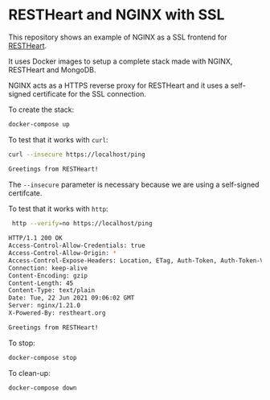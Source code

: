 # RESTHeart and NGINX with SSL

This repository shows an example of NGINX as a SSL frontend for [RESTHeart](https://github.com/SoftInstigate/restheart/).

It uses Docker images to setup a complete stack made with NGINX, RESTHeart and MongoDB.

NGINX acts as a HTTPS reverse proxy for RESTHeart and it uses a self-signed certificate for the SSL connection.

To create the stack:

```bash
docker-compose up
```

To test that it works with `curl`:

```bash
curl --insecure https://localhost/ping

Greetings from RESTHeart!
```

The `--insecure` parameter is necessary because we are using a self-signed certifcate.

To test that it works with `http`:

```bash
 http --verify=no https://localhost/ping
 
HTTP/1.1 200 OK
Access-Control-Allow-Credentials: true
Access-Control-Allow-Origin: *
Access-Control-Expose-Headers: Location, ETag, Auth-Token, Auth-Token-Valid-Until, Auth-Token-Location, X-Powered-By
Connection: keep-alive
Content-Encoding: gzip
Content-Length: 45
Content-Type: text/plain
Date: Tue, 22 Jun 2021 09:06:02 GMT
Server: nginx/1.21.0
X-Powered-By: restheart.org

Greetings from RESTHeart!
```

To stop:

```bash
docker-compose stop
```

To clean-up:

```bash
docker-compose down
```
